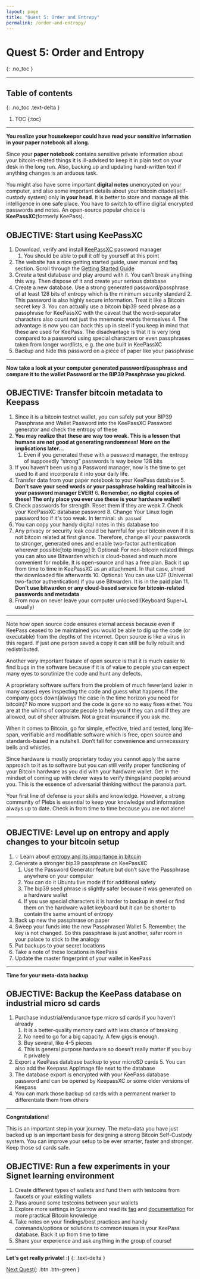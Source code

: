 ```yaml
---
layout: page
title: "Quest 5: Order and Entropy"
permalink: /order-and-entropy/
---
```


# Quest 5: Order and Entropy
{: .no_toc }

---

## Table of contents
{: .no_toc .text-delta }

1. TOC
{:toc}

---

**You realize your housekeeper could have read your sensitive information in your paper notebook all along.**

Since your **paper notebook** contains sensitive private information about your bitcoin-related things it is ill-advised to keep it in plain text on your desk in the long run. Also, backing up and updating hand-written text if anything changes is an arduous task.

You might also have some important **digital notes** unencrypted on your computer, and also some important details about your bitcoin citadel(self-custody system) only **in your head**. It is better to store and manage all this intelligence in one safe place. You have to switch to offline digital encrypted passwords and notes. An open-source popular choice is **KeePassXC**(formerly KeePass).

## OBJECTIVE: Start using KeePassXC

1. Download, verify and install [KeePassXC](https://keepassxc.org) password manager
    1. You should be able to pull it off by yourself at this point
2. The website has a nice getting started guide, user manual and faq section. Scroll through the [Getting Started Guide](https://keepassxc.org/docs/KeePassXC_GettingStarted)
3. Create a test database and play around with it. You can’t break anything this way. Then dispose of it and create your serious database
4. Create a new database. Use a strong generated password/passphrase of at least 128 bits of entropy which is the minimum security standard
    2. This password is also highly secure information. Treat it like a Bitcoin secret key
    3. You can actually use a bitcoin bip39 seed phrase as a passphrase for KeePassXC with the caveat that the word-separator characters also count not just the mnemonic words themselves
    4. The advantage is now you can back this up in steel if you keep in mind that these are used for KeePass. The disadvantage is that it is very long compared to a password using special characters or even passphrases taken from longer wordlists, e.g. the one built in KeePassXC
5. Backup and hide this password on a piece of paper like your passphrase

---

**Now take a look at your computer generated password/passphrase and compare it to the wallet Password or the BIP39 Passphrase you picked.**

## OBJECTIVE: Transfer bitcoin metadata to Keepass

1. Since it is a bitcoin testnet wallet, you can safely put your BIP39 Passphrase and Wallet Password into the KeePassXC Password generator and check the entropy of these
2. **You may realize that these are way too weak. This is a lesson that humans are not good at generating randomness! More on the implications later…**
    1. Even if you generated these with a password manager, the entropy of supposedly “strong” passwords is way below 128 bits
6. If you haven’t been using a Password manager, now is the time to get used to it and incorporate it into your daily life.
7. Transfer data from your paper notebook to your KeePass database
    5. **Don’t save your seed words or your passphrase holding real bitcoin in your password manager EVER!**
    6. **Remember, no digital copies of these! The only place you ever use these is your hardware wallet!**
8. Check passwords for strength. Reset them if they are weak
    7. Check your KeePassXC database password
    8. Change Your Linux login password too if it's too weak. In terminal:
        ```sh
		passwd
		```
9. You can copy your handy digital notes in this database too
10. Any privacy or security leak could be harmful for your bitcoin even if it is not bitcoin related at first glance. Therefore, change all your passwords to stronger, generated ones and enable two-factor authentication wherever possible[totp image]
    9. Optional: For non-bitcoin related things you can also use Bitwarden which is cloud-based and much more convenient for mobile. It is open-source and has a free plan. Back it up from time to time in KeePassXC as an attachment. In that case, shred the downloaded file afterwards
    10. Optional: You can use U2F (Universal two-factor authentication) if you use Bitwarden. It is in the paid plan
    11. **Don’t use bitwarden or any cloud-based service for bitcoin-related passwords and metadata**
11. From now on never leave your computer unlocked!(Keyboard Super+L usually)

---

Note how open source code ensures eternal access because even if KeePass ceased to be maintained you would be able to dig up the code (or executable) from the depths of the internet. Open source is like a virus in this regard. If just one person saved a copy it can still be fully rebuilt and redistributed.

Another very important feature of open source is that it is much easier to find bugs in the software because if it is of value to people you can expect many eyes to scrutinize the code and hunt any defects.

A proprietary software suffers from the problem of much fewer(and lazier in many cases) eyes inspecting the code and guess what happens if the company goes down(always the case in the time horizon you need for bitcoin)? No more support and the code is gone so no easy fixes either. You are at the whims of corporate people to help you if they can and if they are allowed, out of sheer altruism. Not a great insurance if you ask me.

When it comes to Bitcoin, go for simple, effective, tried and tested, long life-span, verifiable and modifiable software which is free, open source and standards-based in a nutshell. Don’t fall for convenience and unnecessary bells and whistles.

Since hardware is mostly proprietary today you cannot apply the same approach to it as to software but you can still verify proper functioning of your Bitcoin hardware as you did with your hardware wallet. Get in the mindset of coming up with clever ways to verify things(and people) around you. This is the essence of adversarial thinking without the paranoia part.

Your first line of defense is your skills and knowledge. However, a strong community of Plebs is essential to keep your knowledge and information always up to date. Check in from time to time because you are not alone!

---

## OBJECTIVE: Level up on entropy and apply changes to your bitcoin setup

1. 💡 Learn about [entropy and its importance in bitcoin](/pleb-lessons/#entropy)
2. Generate a stronger bip39 passphrase on KeePassXC
    1. Use the Password Generator feature but don’t save the Passphrase anywhere on your computer
    2. You can do it Ubuntu live mode if for additional safety
    3. The bip39 seed phrase is slightly safer because it was generated on a hardware wallet
    4. If you use special characters it is harder to backup in steel or find them on the hardware wallet keyboard but it can be shorter to contain the same amount of entropy
3. Back up new the passphrase on paper
4. Sweep your funds into the new Passphrased Wallet
    5. Remember, the key is not changed. So this passphrase is just another, safer room in your palace to stick to the analogy
5. Put backups to your secret locations
6. Take a note of these locations in KeePass
7. Update the master fingerprint of your wallet in KeePass

---

**Time for your meta-data backup**

## OBJECTIVE: Backup the KeePass database on industrial micro sd cards

1. Purchase industrial/endurance type micro sd cards if you haven’t already
    1. It is a better-quality memory card with less chance of breaking
    2. No need to go for a big capacity. A few gigs is enough.
    3. Buy several, like 4-5 pieces
    4. This is general purpose hardware so doesn’t really matter if you buy it privately
2. Export a KeePass database backup to your microSD cards
    5. You can also add the Keepass AppImage file next to the database
3. The database export is encrypted with your KeePass database password and can be opened by KeepassXC or some older versions of Keepass
4. You can mark those backup sd cards with a permanent marker to differentiate them from others

---

**Congratulations!**

This is an important step in your journey. The meta-data you have just backed up is an important basis for designing a strong Bitcoin Self-Custody system. You can improve your setup to be ever smarter, faster and stronger. Keep those sd cards safe.

## OBJECTIVE: Run a few experiments in your Signet learning environment

1. Create different types of wallets and fund them with testcoins from faucets or your existing wallets
2. Pass around some testcoins between your wallets
3. Explore more settings in Sparrow and read its [faq](https://sparrowwallet.com/docs/faq.html) and [documentation](https://sparrowwallet.com/docs/) for more practical Bitcoin knowledge
4. Take notes on your findings/best practices and handy commands/options or solutions to common issues in your KeePass database. Back it up from time to time
5. Share your experience and ask anything in the group of course!

---

**Let's get really private! :)**
{: .text-delta }

[Next Quest](/bitcoin-privacy/){: .btn .btn-green }
